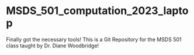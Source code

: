 # MSDS_501_computation_2023_laptop
Finally got the necessary tools! This is a Git Repository for the MSDS 501 class taught by Dr. Diane Woodbridge! 
